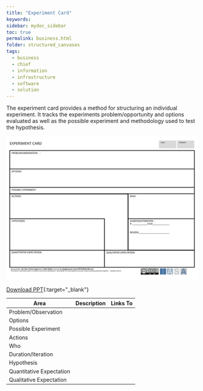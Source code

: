 ```yaml
---
title: "Experiment Card"
keywords: 
sidebar: mydoc_sidebar
toc: true
permalink: business.html
folder: structured_canvases
tags: 
  - business
  - chief
  - information
  - infrastructure
  - software
  - solution
---
```


The experiment card provides a method for structuring an individual experiment. It tracks the experiments problem/opportunity and options evaluated as well as the possible experiment and methodology used to test the hypothesis.

![image001](media/experiment_card001.svg)

[Download PPT](media/ppt/experiment_card.ppt){:target="_blank"}

| Area | Description | Links To |
| --- | --- | --- |
| Problem/Observation |   |   |
| Options |   |   |
| Possible Experiment |   |   |
| Actions |   |   |
| Who |   |   |
| Duration/Iteration |   |   |
| Hypothesis |   |   |
| Quantitative Expectation |   |   |
| Qualitative Expectation |   |   |